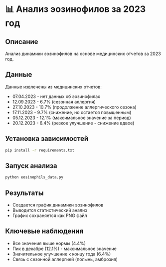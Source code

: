 # 📊 Анализ эозинофилов за 2023 год

## Описание
Анализ динамики эозинофилов на основе медицинских отчетов за 2023 год.

## Данные
Данные извлечены из медицинских отчетов:
- 07.04.2023 - нет данных об эозинофилах
- 12.09.2023 - 6.7% (сезонная аллергия)
- 27.10.2023 - 10.7% (продолжение аллергического сезона)
- 17.11.2023 - 9.7% (снижение, но остается повышенным)
- 05.12.2023 - 12.1% (максимальное значение за период)
- 20.12.2023 - 6.4% (резкое улучшение - снижение вдвое)

## Установка зависимостей
```bash
pip install -r requirements.txt
```

## Запуск анализа
```bash
python eosinophils_data.py
```

## Результаты
- Создается график динамики эозинофилов
- Выводится статистический анализ
- График сохраняется как PNG файл

## Ключевые наблюдения
- Все значения выше нормы (4.4%)
- Пик в декабре (12.1%) - максимальное значение
- Значительное улучшение к концу года (6.4%)
- Связь с сезонной аллергией (полынь, амброзия)
